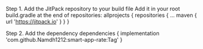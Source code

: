 Step 1. Add the JitPack repository to your build file
Add it in your root build.gradle at the end of repositories:
allprojects {
		repositories {
			...
			maven { url 'https://jitpack.io' }
		}
	}

Step 2. Add the dependency
  	dependencies {
	        implementation 'com.github.Namdh1212:smart-app-rate:Tag'
	}
